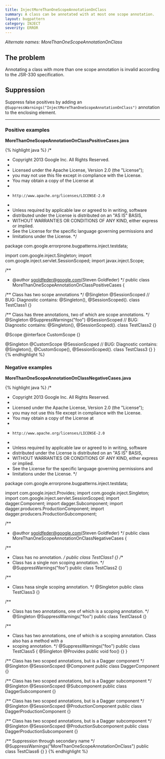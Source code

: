```yaml
---
title: InjectMoreThanOneScopeAnnotationOnClass
summary: A class can be annotated with at most one scope annotation.
layout: bugpattern
category: INJECT
severity: ERROR
---
```


<!--
*** AUTO-GENERATED, DO NOT MODIFY ***
To make changes, edit the @BugPattern annotation or the explanation in docs/bugpattern.
-->

_Alternate names: MoreThanOneScopeAnnotationOnClass_

## The problem
Annotating a class with more than one scope annotation is invalid according to the JSR-330 specification.

## Suppression
Suppress false positives by adding an `@SuppressWarnings("InjectMoreThanOneScopeAnnotationOnClass")` annotation to the enclosing element.

----------

### Positive examples
__MoreThanOneScopeAnnotationOnClassPositiveCases.java__

{% highlight java %}
/*
 * Copyright 2013 Google Inc. All Rights Reserved.
 *
 * Licensed under the Apache License, Version 2.0 (the "License");
 * you may not use this file except in compliance with the License.
 * You may obtain a copy of the License at
 *
 *     http://www.apache.org/licenses/LICENSE-2.0
 *
 * Unless required by applicable law or agreed to in writing, software
 * distributed under the License is distributed on an "AS IS" BASIS,
 * WITHOUT WARRANTIES OR CONDITIONS OF ANY KIND, either express or implied.
 * See the License for the specific language governing permissions and
 * limitations under the License.
 */

package com.google.errorprone.bugpatterns.inject.testdata;

import com.google.inject.Singleton;
import com.google.inject.servlet.SessionScoped;
import javax.inject.Scope;

/**
 * @author sgoldfeder@google.com(Steven Goldfeder)
 */
public class MoreThanOneScopeAnnotationOnClassPositiveCases {

  /** Class has two scope annotations */
  @Singleton
  @SessionScoped
  // BUG: Diagnostic contains: @Singleton(), @SessionScoped().
  class TestClass1 {}

  /** Class has three annotations, two of which are scope annotations. */
  @Singleton
  @SuppressWarnings("foo")
  @SessionScoped
  // BUG: Diagnostic contains: @Singleton(), @SessionScoped().
  class TestClass2 {}

  @Scope
  @interface CustomScope {}

  @Singleton
  @CustomScope
  @SessionScoped
  // BUG: Diagnostic contains: @Singleton(), @CustomScope(), @SessionScoped().
  class TestClass3 {}
}
{% endhighlight %}

### Negative examples
__MoreThanOneScopeAnnotationOnClassNegativeCases.java__

{% highlight java %}
/*
 * Copyright 2013 Google Inc. All Rights Reserved.
 *
 * Licensed under the Apache License, Version 2.0 (the "License");
 * you may not use this file except in compliance with the License.
 * You may obtain a copy of the License at
 *
 *     http://www.apache.org/licenses/LICENSE-2.0
 *
 * Unless required by applicable law or agreed to in writing, software
 * distributed under the License is distributed on an "AS IS" BASIS,
 * WITHOUT WARRANTIES OR CONDITIONS OF ANY KIND, either express or implied.
 * See the License for the specific language governing permissions and
 * limitations under the License.
 */

package com.google.errorprone.bugpatterns.inject.testdata;

import com.google.inject.Provides;
import com.google.inject.Singleton;
import com.google.inject.servlet.SessionScoped;
import dagger.Component;
import dagger.Subcomponent;
import dagger.producers.ProductionComponent;
import dagger.producers.ProductionSubcomponent;

/**
 * @author sgoldfeder@google.com(Steven Goldfeder)
 */
public class MoreThanOneScopeAnnotationOnClassNegativeCases {

  /**
   * Class has no annotation. 
   */
  public class TestClass1 {}
  /**
   * Class has a single non scoping annotation. 
   */
  @SuppressWarnings("foo")
  public class TestClass2 {}
  
  /**
   * Class hasa single scoping annotation.
   */
  @Singleton 
  public class TestClass3 {}
  
  /**
   * Class has two annotations, one of which is a scoping annotation.
   */
  @Singleton @SuppressWarnings("foo")
  public class TestClass4 {}
  
  /**
   * Class has two annotations, one of which is a scoping annotation. Class also has a method with a
   * scoping annotation.
   */
  @SuppressWarnings("foo")
  public class TestClass5 {
    @Singleton
    @Provides
    public void foo() {}
  }

  /** Class has two scoped annotations, but is a Dagger component */
  @Singleton
  @SessionScoped
  @Component
  public class DaggerComponent {}

  /** Class has two scoped annotations, but is a Dagger subcomponent */
  @Singleton
  @SessionScoped
  @Subcomponent
  public class DaggerSubcomponent {}

  /** Class has two scoped annotations, but is a Dagger component */
  @Singleton
  @SessionScoped
  @ProductionComponent
  public class DaggerProductionComponent {}

  /** Class has two scoped annotations, but is a Dagger subcomponent */
  @Singleton
  @SessionScoped
  @ProductionSubcomponent
  public class DaggerProductionSubcomponent {}

  /** Suppression through secondary name */
  @SuppressWarnings("MoreThanOneScopeAnnotationOnClass")
  public class TestClass6 {}
}
{% endhighlight %}

